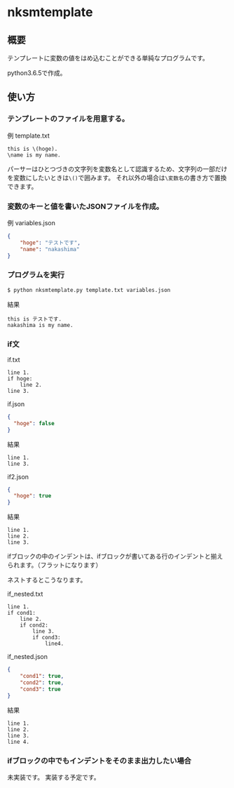 # nksmtemplate

## 概要

テンプレートに変数の値をはめ込むことができる単純なプログラムです。

python3.6.5で作成。

## 使い方

### テンプレートのファイルを用意する。

例 template.txt
```
this is \(hoge).
\name is my name.
```

パーサーはひとつづきの文字列を変数名として認識するため、文字列の一部だけを変数にしたいときは`\()`で囲みます。
それ以外の場合は`\変数名`の書き方で置換できます。

### 変数のキーと値を書いたJSONファイルを作成。

例 variables.json
```json
{
    "hoge": "テストです",
    "name": "nakashima"
}
```

### プログラムを実行

```sh
$ python nksmtemplate.py template.txt variables.json
```

結果
```
this is テストです.
nakashima is my name.
```

### if文

if.txt 
```
line 1.
if hoge:
    line 2.
line 3.
```
if.json
```json
{
  "hoge": false
}
```
結果
```
line 1.
line 3.
```

if2.json
```json
{
  "hoge": true
}
```

結果
```
line 1.
line 2.
line 3.
```
ifブロックの中のインデントは、ifブロックが書いてある行のインデントと揃えられます。（フラットになります）

ネストするとこうなります。

if_nested.txt
```
line 1.
if cond1:
    line 2.
    if cond2:
        line 3.
        if cond3:
            line4.
```
if_nested.json
```json
{
    "cond1": true,
    "cond2": true,
    "cond3": true
}
```
結果
```
line 1.
line 2.
line 3.
line 4.
```

### ifブロックの中でもインデントをそのまま出力したい場合

未実装です。
実装する予定です。
